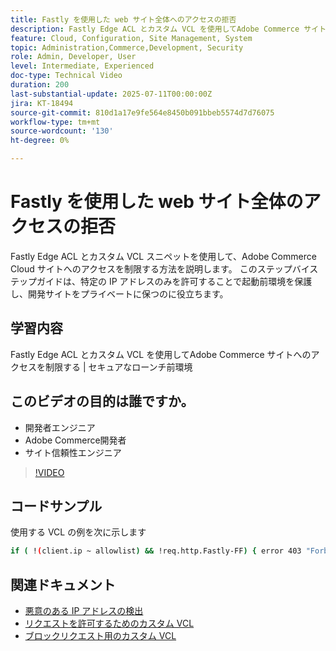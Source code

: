 ```yaml
---
title: Fastly を使用した web サイト全体へのアクセスの拒否
description: Fastly Edge ACL とカスタム VCL を使用してAdobe Commerce サイトへのアクセスを制限する
feature: Cloud, Configuration, Site Management, System
topic: Administration,Commerce,Development, Security
role: Admin, Developer, User
level: Intermediate, Experienced
doc-type: Technical Video
duration: 200
last-substantial-update: 2025-07-11T00:00:00Z
jira: KT-18494
source-git-commit: 810d1a17e9fe564e8450b091bbeb5574d7d76075
workflow-type: tm+mt
source-wordcount: '130'
ht-degree: 0%

---
```



# Fastly を使用した web サイト全体のアクセスの拒否

Fastly Edge ACL とカスタム VCL スニペットを使用して、Adobe Commerce Cloud サイトへのアクセスを制限する方法を説明します。 このステップバイステップガイドは、特定の IP アドレスのみを許可することで起動前環境を保護し、開発サイトをプライベートに保つのに役立ちます。

## 学習内容

Fastly Edge ACL とカスタム VCL を使用してAdobe Commerce サイトへのアクセスを制限する | セキュアなローンチ前環境

## このビデオの目的は誰ですか。

* 開発者エンジニア
* Adobe Commerce開発者
* サイト信頼性エンジニア

>[!VIDEO](https://video.tv.adobe.com/v/3464779/?learn=on&enablevpops)

## コードサンプル

使用する VCL の例を次に示します

```BASH
if ( !(client.ip ~ allowlist) && !req.http.Fastly-FF) { error 403 "Forbidden";}
```

## 関連ドキュメント

* [ 悪意のある IP アドレスの検出 ](https://experienceleague.adobe.com/en/docs/commerce-learn/tutorials/tools/new-relic/malicious-ip)
* [ リクエストを許可するためのカスタム VCL](https://experienceleague.adobe.com/en/docs/commerce-on-cloud/user-guide/cdn/custom-vcl-snippets/fastly-vcl-allowlist)
* [ ブロックリクエスト用のカスタム VCL](https://experienceleague.adobe.com/en/docs/commerce-on-cloud/user-guide/cdn/custom-vcl-snippets/fastly-vcl-blocking)